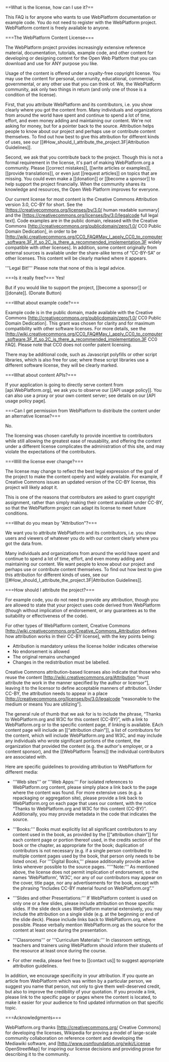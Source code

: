 ==What is the license, how can I use it?==

This FAQ is for anyone who wants to use WebPlatform documentation or example code. You do not need to register with the WebPlatform project. WebPlatform content is freely available to anyone.

===The WebPlatform Content License===

The WebPlatform project provides increasingly extensive reference material, documentation, tutorials, example code, and other content for developing or designing content for the Open Web Platform that you can download and use for ANY purpose you like.

Usage of the content is offered under a royalty-free copyright license. You may use the content for personal, community, educational, commercial, governmental, or any other use that you can think of. We, the WebPlatform community, ask only two things in return (and only one of those is a condition of the license).

First, that you attribute WebPlatform and its contributors, i.e. you show clearly where you got the content from. Many individuals and organizations from around the world have spent and continue to spend a lot of time, effort, and even money adding and maintaining our content. We're not asking for money, but for a pointer back to the source. Attribution helps people to know about our project and perhaps use or contribute content themselves. To find out how best to give this attribution for different kinds of uses, see our [[#How_should_I_attribute_the_project.3F|Attribution Guidelines]]. 

Second, we ask that you contribute back to the project. Though this is not a formal requirement in the license, it's part of making WebPlatform.org a community. Please [[correct mistakes]], [[write articles or examples]], [[provide translations]], or even just [[request articles]] on topics that are missing. You could even make a [[donation]] or [[become a sponsor]] to help support the project financially. When the community shares its knowledge and resources, the Open Web Platform improves for everyone.

Our current license for most content is the Creative Commons Attribution version 3.0, CC-BY for short. See the [https://creativecommons.org/licenses/by/3.0/ human readable summary] and the [https://creativecommons.org/licenses/by/3.0/legalcode full legal text]. Code examples are in the public domain, released with the Creative Commons [http://creativecommons.org/publicdomain/zero/1.0/ CC0 Public Domain Dedication], in order to be [http://wiki.creativecommons.org/CC0_FAQ#May_I_apply_CC0_to_computer_software.3F_If_so.2C_is_there_a_recommended_implementation.3F widely compatible with other licenses].  In addition, some content originally from external sources is available under the share-alike terms of “CC-BY-SA” or other licenses. This content will be clearly marked where it appears.

'''Legal Bit!''' Please note that none of this is legal advice.

===Is it really free?===
Yes!

But if you would like to support the project, [[become a sponsor]] or [[donate]]. 
(Donate Button)

===What about example code?===

Example code is in the public domain, made available with the Creative Commons [http://creativecommons.org/publicdomain/zero/1.0/ CC0 Public Domain Dedication].  This grant was chosen for clarity and for maximum compatibility with other software licenses.  For more details, see the [http://wiki.creativecommons.org/CC0_FAQ#May_I_apply_CC0_to_computer_software.3F_If_so.2C_is_there_a_recommended_implementation.3F CC0 FAQ].  Please note that CC0 does not confer patent licensing.

There may be additional code, such as Javascript polyfills or other script libraries, which is also free for use; where these script libraries use a different software license, they will be clearly marked.

===What about content APIs?===

If your application is going to directly serve content from [api.WebPlatform.org], we ask you to observe our [[API usage policy]]. You can also use a proxy or your own content server; see details on our [API usage policy page].

===Can I get permission from WebPlatform to distribute the content under an alternative license?===

No.

The licensing was chosen carefully to provide incentive to contributors while still allowing the greatest ease of reusability, and offering the content under a different license complicates the administration of this site, and may violate the expectations of the contributors.

===Will the license ever change?===

The license may change to reflect the best legal expression of the goal of the project to make the content openly and widely available.  For example, if Creative Commons issues an updated version of the CC-BY license, this project will likely adopt it.

This is one of the reasons that contributors are asked to grant copyright assignment, rather than simply making their content available under CC-BY, so that the WebPlatform project can adapt its license to meet future conditions.

===What do you mean by "Attribution"?===

We want you to attribute WebPlatform and its contributors, i.e. you show users and viewers of whatever you do with our content clearly where you got the data from. 

Many individuals and organizations from around the world have spent and continue to spend a lot of time, effort, and even money adding and maintaining our content. We want people to know about our project and perhaps use or contribute content themselves. To find out how best to give this attribution for different kinds of uses, see our [[#How_should_I_attribute_the_project.3F|Attribution Guidelines]].

===How should I attribute the project?===

For example code, you do not need to provide any attribution, though you are allowed to state that your project uses code derived from WebPlatform (though without implication of endorsement, or any guarantees as to the suitability or effectiveness of the code).

For other types of WebPlatform content, Creative Commons [http://wiki.creativecommons.org/Creative_Commons_Attribution defines how attribution works in their CC-BY license], with the key points being:
* Attribution is mandatory unless the license holder indicates otherwise
* No endorsement is allowed
* The original remains unchanged
* Changes in the redistribution must be labelled.

Creative Commons attribution-based licenses also indicate that those who reuse the content [http://wiki.creativecommons.org/Attribution “must attribute the work in the manner specified by the author or licensor”], leaving it to the licensor to define acceptable manners of attribution.  Under CC-BY, the attribution needs to appear in a place [http://creativecommons.org/licenses/by/3.0/legalcode “reasonable to the medium or means You are utilizing”]. 

The general rule of thumb that we ask for is to include the phrase, “Thanks to WebPlatform.org and W3C for this content (CC-BY)”, with a link to WebPlatform.org or to the specific content page, if linking is available.  EAch content page will include an [[“attribution chain”]], a list of contributors for the content, which will include WebPlatform.org and W3C, and may include any individuals who wrote significant portions of the content, the organization that provided the content (e.g. the author's employer, or a content sponsor), and the [[WebPlatform Teams]] the individual contributors are associated with.

Here are specific guidelines to providing attribution to WebPlatform for different media:

* '''Web sites''' or '''Web Apps:''' For isolated references to WebPlatform.org content, please simply place a link back to the page where the content was found.  For more extensive uses (e.g. a repackaging or aggregation site), please provide a link back to WebPlatform.org on each page that uses our content, with the notice “Thanks to WebPlatform.org and W3C for this content (CC-BY)”.  Additionally, you may provide metadata in the code that indicates the source.

* '''Books:''' Books must explicitly list all significant contributors to any content used in the book, as provided by the [[“attribution chain”]] for each content page or portion thereof used, in the credits section of the book or the chapter, as appropriate for the book; duplication of contributors is not necessary (e.g. if a single person contributed to multiple content pages used by the book, that person only needs to be listed once).  For '''Digital Books,''' please additionally provide active links wherever possible to the source pages.  '''''Note:''' As mentioned above, the license does not permit implication of endorsement, so the names ‘WebPlatform’, ‘W3C’, nor any of our contributors may appear on the cover, title page, nor any advertisements for the book, except with the phrasing “Includes CC-BY material found on WebPlatform.org”.''

* '''Slides and other Presentations:''' If WebPlatform content is used on only one or a few slides, please include attribution on those specific slides. If the slide deck uses WebPlatform material extensively, you may include the attribution on a single slide (e.g. at the beginning or end of the slide deck). Please include links back to WebPlatform.org, where possible. Please verbally mention WebPlatform.org as the source for the content at least once during the presentation.

* '''Classrooms''' or '''Curriculum Materials:''' In classroom settings, teachers and trainers using WebPlatform should inform their students of the resource at least once during the course.

* For other media, please feel free to [[contact us]] to suggest appropriate attribution guidelines.

In addition, we encourage specificity in your attribution.  If you quote an article from WebPlatform which was written by a particular person, we suggest you name that person, not only to give them well-deserved credit, but also to improve the credibility of your quotation.  If you provide a link, please link to the specific page or pages where the content is located, to make it easier for your audience to find updated information on that specific topic.

===Acknowledgments===

WebPlatform.org thanks [http://creativecommons.org/ Creative Commons] for developing the licenses, Wikipedia for proving a model of large-scale community collaboration on reference content and developing the Mediawiki software, and [http://www.osmfoundation.org/wiki/License OpenStreetMap] for inspiring our license decisions and providing prose for describing it to the community.